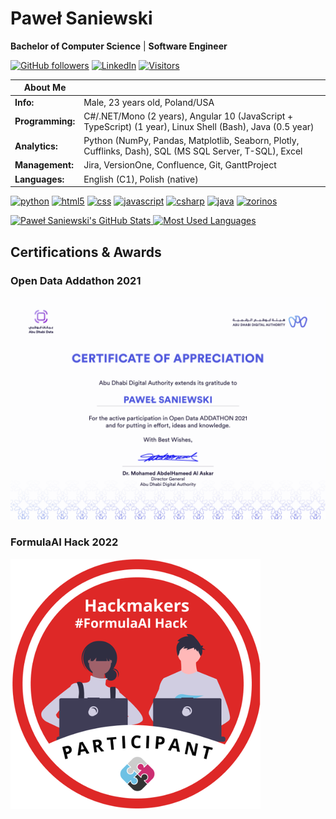 # Paweł Saniewski

**Bachelor of Computer Science** | **Software Engineer**

[![GitHub followers](https://img.shields.io/github/followers/Saniewski?style=social)](https://github.com/Saniewski/Saniewski)
[![LinkedIn](https://img.shields.io/badge/LinkedIn-0077B5?style=plastic&logo=linkedin&logoColor=white)](https://www.linkedin.com/in/pawelsaniewski)
[![Visitors](https://api.visitorbadge.io/api/visitors?path=https%3A%2F%2Fgithub.com%2FSaniewski&labelColor=%231f2833&countColor=%2345a29e&style=plastic)](https://github.com/Saniewski/Saniewski)

|About Me||
|-|-|
|**Info:**|Male, 23 years old, Poland/USA|
|**Programming:**|C#/.NET/Mono (2 years), Angular 10 (JavaScript + TypeScript) (1 year), Linux Shell (Bash), Java (0.5 year)|
|**Analytics:**|Python (NumPy, Pandas, Matplotlib, Seaborn, Plotly, Cufflinks, Dash), SQL (MS SQL Server, T-SQL), Excel|
|**Management:**|Jira, VersionOne, Confluence, Git, GanttProject|
|**Languages:**|English (C1), Polish (native)|

[![python](https://img.shields.io/badge/Python-3776AB?style=plastic&logo=python&logoColor=white)](https://github.com/Saniewski/Saniewski)
[![html5](https://img.shields.io/badge/HTML5-E34F26?style=plastic&logo=html5&logoColor=white)](https://github.com/Saniewski/Saniewski)
[![css](https://img.shields.io/badge/CSS3-1572B6?style=plastic&logo=css3&logoColor=white)](https://github.com/Saniewski/Saniewski)
[![javascript](https://img.shields.io/badge/JavaScript-F7DF1E?style=plastic&logo=javascript&logoColor=black)](https://github.com/Saniewski/Saniewski)
[![csharp](https://img.shields.io/badge/C%23-239120?style=plastic&logo=c-sharp&logoColor=white)](https://github.com/Saniewski/Saniewski)
[![java](https://img.shields.io/badge/Java-ED8B00?style=plastic&logo=java&logoColor=white)](https://github.com/Saniewski/Saniewski)
[![zorinos](https://img.shields.io/badge/Zorin%20OS-ffffff?style=plastic&logo=zorin)](https://zorin.com/os)

<a href="https://github.com/Saniewski/Saniewski">
  <img alt="Paweł Saniewski's GitHub Stats" src="https://github-readme-stats.vercel.app/api?username=Saniewski&show_icons=true&hide=issues"/>
</a>
<a href="https://github.com/Saniewski/Saniewski">
  <img alt="Most Used Languages" src="https://github-readme-stats.vercel.app/api/top-langs/?username=Saniewski&layout=compact&hide=jupyter%20notebook&langs_count=6"/>
</a>

<br>

## Certifications & Awards

### Open Data Addathon 2021

<img alt="FormulaAI-Hack-2022" src="https://github.com/Saniewski/Saniewski/blob/master/assets/Open-Data-Addathon-Participant.png">

### FormulaAI Hack 2022

<img alt="FormulaAI-Hack-2022" src="https://github.com/Saniewski/Saniewski/blob/master/assets/FormulaAI-Hack-2022.png">
